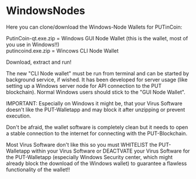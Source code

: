 # WindowsNodes

Here you can clone/download the Windows-Node Wallets for PUTinCoin:

PutinCoin-qt.exe.zip = Windows GUI Node Wallet (this is the wallet, most of you use in Windows!!)<br />
putincoind.exe.zip = Wincows CLI Node Wallet

Download, extract and run!

The new "CLI Node wallet" must be run from terminal and can be started by background service, if wished. It has been developed for server usage (like setting up a Windows server node for API connection to the PUT blockchain). Normal Windows users should stick to the "GUI Node Wallet".

IMPORTANT: Especially on Windows it might be, that your Virus Software doesn't like the PUT-Walletapp and may block it after unzipping or prevent execution.

Don't be afraid, the wallet software is completely clean but it needs to open a stable connection to the internet for connecting with the PUT-Blockchain.

Most Virus Software don't like this so you must WHITELIST the PUT-Walletapp within your Virus Software or DEACTVATE your Virus Software for the PUT-Walletapp (especially Windows Security center, which might already block the download of the Windows wallet) to guarantee a flawless functionality of the wallet!!
